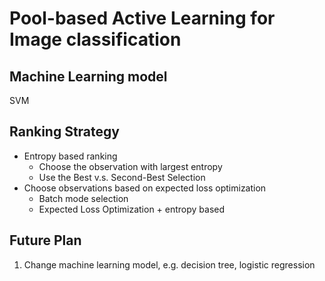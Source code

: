 # Pool-based Active Learning for Image classification

## Machine Learning model

SVM

## Ranking Strategy
* Entropy based ranking
    * Choose the observation with largest entropy
    * Use the Best v.s. Second-Best Selection
* Choose observations based on expected loss optimization
    * Batch mode selection
    * Expected Loss Optimization + entropy based


## Future Plan
1. Change machine learning model, e.g. decision tree, logistic regression

